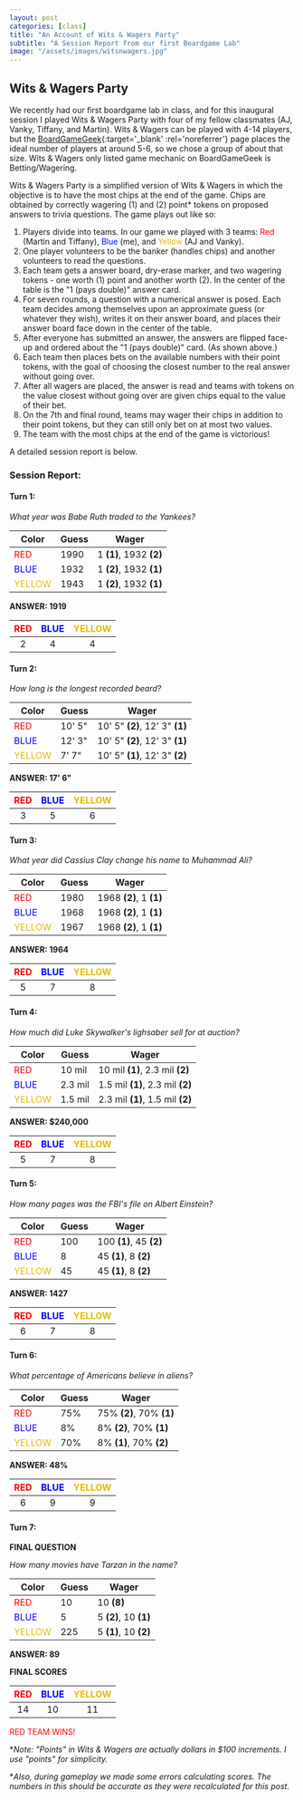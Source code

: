 ```yaml
---
layout: post
categories: [class]
title: "An Account of Wits & Wagers Party"
subtitle: "A Session Report from our first Boardgame Lab"
image: "/assets/images/witsnwagers.jpg"
---
```

## Wits & Wagers Party

<!-- e -->

We recently had our first boardgame lab in class, and for this inaugural session I played Wits & Wagers Party with four of my fellow classmates (AJ, Vanky, Tiffany, and Martin). Wits & Wagers can be played with 4-14 players, but the [BoardGameGeek](https://boardgamegeek.com/boardgame/123239/wits-wagers-party){:target='_blank' :rel='noreferrer'} page places the ideal number of players at around 5-6, so we chose a group of about that size. Wits & Wagers only listed game mechanic on BoardGameGeek is Betting/Wagering.

Wits & Wagers Party is a simplified version of Wits & Wagers in which the objective is to have the most chips at the end of the game. Chips are obtained by correctly wagering (1) and (2) point* tokens on proposed answers to trivia questions. The game plays out like so:

1. Players divide into teams. In our game we played with 3 teams: <span style="color:red;">Red</span> (Martin and Tiffany), <span style="color:blue;">Blue</span> (me), and <span style="color:#e0bd02;">Yellow</span> (AJ and Vanky).
2. One player volunteers to be the banker (handles chips) and another volunteers to read the questions. 
3. Each team gets a answer board, dry-erase marker, and two wagering tokens - one worth (1) point and another worth (2). In the center of the table is the "1 (pays double)" answer card. 
4. For seven rounds, a question with a numerical answer is posed. Each team decides among themselves upon an approximate guess (or whatever they wish), writes it on their answer board, and places their answer board face down in the center of the table. 
5. After everyone has submitted an answer, the answers are flipped face-up and ordered about the "1 (pays double)" card. (As shown above.)
6. Each team then places bets on the available numbers with their point tokens, with the goal of choosing the closest number to the real answer without going over. 
7. After all wagers are placed, the answer is read and teams with tokens on the value closest without going over are given chips equal to the value of their bet.
8. On the 7th and final round, teams may wager their chips in addition to their point tokens, but they can still only bet on at most two values. 
9. The team with the most chips at the end of the game is victorious! 

A detailed session report is below.

### Session Report:

#### Turn 1:
*What year was Babe Ruth traded to the Yankees?*

| Color  | Guess  | Wager      |
|--------|--------|------------|
| <span style="color:red;">RED</span>    | 1990   | 1 **(1)**, 1932 **(2)** |
| <span style="color:blue;">BLUE</span>   | 1932   |1 **(2)**, 1932 **(1)** |
| <span style="color:#e0bd02;">YELLOW</span> | 1943  | 1 **(2)**, 1932 **(1)** |

**ANSWER: 1919**

| <span style="color:red;">RED</span>  | <span style="color:blue;">BLUE</span>  | <span style="color:#e0bd02;">YELLOW</span>   |
|:--------:|:------:|:---------:|
|2|4|4

#### Turn 2:
*How long is the longest recorded beard?*

| Color  | Guess  | Wager      |
|--------|--------|------------|
| <span style="color:red;">RED</span>    | 10' 5"   | 10' 5" **(2)**, 12' 3" **(1)** |
| <span style="color:blue;">BLUE</span>   | 12' 3"  | 10' 5" **(2)**, 12' 3" **(1)** |
| <span style="color:#e0bd02;">YELLOW</span> | 7' 7" | 10' 5" **(1)**, 12' 3" **(2)** |

**ANSWER: 17' 6"**

| <span style="color:red;">RED</span>  | <span style="color:blue;">BLUE</span>  | <span style="color:#e0bd02;">YELLOW</span>   |
|:--------:|:------:|:---------:|
|3|5|6

#### Turn 3:
*What year did Cassius Clay change his name to Muhammad Ali?*

| Color  | Guess  | Wager      |
|--------|--------|------------|
| <span style="color:red;">RED</span>    | 1980   | 1968 **(2)**, 1 **(1)** |
| <span style="color:blue;">BLUE</span>   | 1968  | 1968 **(2)**, 1 **(1)** |
| <span style="color:#e0bd02;">YELLOW</span> | 1967 |1968 **(2)**, 1 **(1)** |

**ANSWER: 1964**

| <span style="color:red;">RED</span>  | <span style="color:blue;">BLUE</span>  | <span style="color:#e0bd02;">YELLOW</span>   |
|:--------:|:------:|:---------:|
|5|7|8

#### Turn 4:
*How much did Luke Skywalker's lighsaber sell for at auction?*

| Color  | Guess  | Wager      |
|--------|--------|------------|
| <span style="color:red;">RED</span>    | 10 mil   | 10 mil **(1)**, 2.3 mil **(2)** |
| <span style="color:blue;">BLUE</span>   | 2.3 mil  | 1.5 mil **(1)**, 2.3 mil **(2)** |
| <span style="color:#e0bd02;">YELLOW</span> | 1.5 mil | 2.3 mil **(1)**, 1.5 mil **(2)** |

**ANSWER: $240,000**

| <span style="color:red;">RED</span>  | <span style="color:blue;">BLUE</span>  | <span style="color:#e0bd02;">YELLOW</span>   |
|:--------:|:------:|:---------:|
|5|7|8

#### Turn 5:
*How many pages was the FBI's file on Albert Einstein?*

| Color  | Guess  | Wager      |
|--------|--------|------------|
| <span style="color:red;">RED</span>    | 100      | 100  **(1)**, 45 **(2)** |
| <span style="color:blue;">BLUE</span>   | 8       | 45 **(1)**, 8 **(2)** |
| <span style="color:#e0bd02;">YELLOW</span> | 45    | 45 **(1)**, 8 **(2)** |

**ANSWER: 1427**

| <span style="color:red;">RED</span>  | <span style="color:blue;">BLUE</span>  | <span style="color:#e0bd02;">YELLOW</span>   |
|:--------:|:------:|:---------:|
|6|7|8

#### Turn 6:
*What percentage of Americans believe in aliens?*

| Color  | Guess  | Wager      |
|--------|--------|------------|
| <span style="color:red;">RED</span>    | 75%      | 75%  **(2)**, 70% **(1)** |
| <span style="color:blue;">BLUE</span>   | 8%      | 8% **(2)**, 70% **(1)** |
| <span style="color:#e0bd02;">YELLOW</span> | 70%   | 8% **(1)**, 70% **(2)** |

**ANSWER: 48%**

| <span style="color:red;">RED</span>  | <span style="color:blue;">BLUE</span>  | <span style="color:#e0bd02;">YELLOW</span>   |
|:--------:|:------:|:---------:|
|6|9|9

#### Turn 7:
**FINAL QUESTION**

*How many movies have Tarzan in the name?*

| Color  | Guess  | Wager      |
|--------|--------|------------|
| <span style="color:red;">RED</span>    | 10       | 10 **(8)** |
| <span style="color:blue;">BLUE</span>   | 5       | 5 **(2)**, 10 **(1)** |
| <span style="color:#e0bd02;">YELLOW</span> | 225   | 5 **(1)**, 10 **(2)** |

**ANSWER: 89**


**FINAL SCORES**

| <span style="color:red;">RED</span>  | <span style="color:blue;">BLUE</span>  | <span style="color:#e0bd02;">YELLOW</span>   |
|:--------:|:------:|:---------:|
|14|10|11

<span style="color:red;">RED TEAM WINS!</span>

**Note: "Points" in Wits & Wagers are actually dollars in $100 increments. I use "points" for simplicity.* 

**Also, during gameplay we made some errors calculating scores. The numbers in this should be accurate as they were recalculated for this post.*